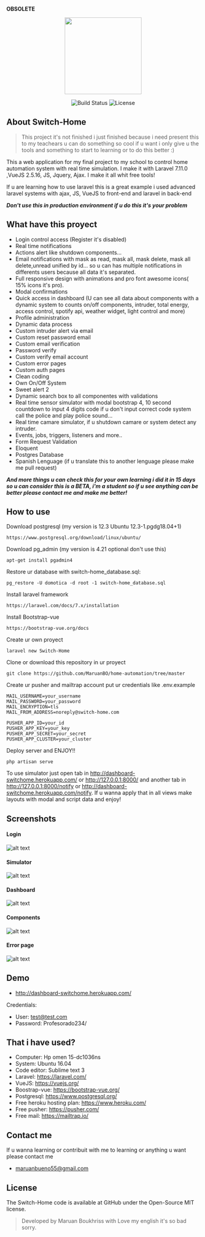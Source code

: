 **OBSOLETE**

<p align="center"><img src="https://i.ibb.co/Lt9NMwg/profile.png" width="200"></p>

<p align="center">
<img src="https://travis-ci.org/laravel/framework.svg" alt="Build Status">
<img src="https://poser.pugx.org/laravel/framework/license.svg" alt="License">
</p>

## About Switch-Home

>This project it's not finished i just finished because i need present this to my teachears u can do something so cool if u want i only give u the tools and something to start to learning or to do this better :)

This a web application for my final project to my school to control home automation system with real time simulation. I make it with Laravel 7.11.0 ,VueJS 2.5.16, JS, Jquery, Ajax. I make it all whit free tools!

If u are learning how to use laravel this is a great example i used advanced laravel systems with ajax, JS, VueJS to front-end and laravel in back-end

***Don't use this in production environment if u do this it's your problem***

## What have this proyect

* Login control access (Register it's disabled)
* Real time notifications
* Actions alert like shutdown components...
* Email notifications with mask as read, mask all, mask delete, mask all delete,unread unified by id... so u can has multiple notifications in differents users because all data it's separated.
* Full responsive design with animations and pro font awesome icons( 15% icons it's pro).
* Modal confirmations
* Quick access in dashboard (U can see all data about components with a dynamic system to counts on/off components, intruder, total energy, access control, spotify api, weather widget, light control and more)
* Profile administration
* Dynamic data process
* Custom intruder alert via email
* Custom reset password email
* Custom email verification
* Password verify
* Custom verify email account
* Custom error pages
* Custom auth pages
* Clean coding
* Own On/Off System
* Sweet alert 2
* Dynamic search box to all componentes with validations
* Real time sensor simulator with modal bootstrap 4, 10 second countdown to input 4 digits code if u don't input correct code system call the police and play police sound...
* Real time camare simulator, if u shutdown camare or system detect any intruder.
* Events, jobs, triggers, listeners and more..
* Form Request Validation
* Eloquent
* Postgres Database
* Spanish Lenguage (if u translate this to another lenguage please make me pull request)

***And more things u can check this for your own learning i did it in 15 days so u can consider this is a BETA, i'm a student so if u see anything can be better please contact me and make me better!***

## How to use

Download postgresql (my version is 12.3 Ubuntu 12.3-1.pgdg18.04+1)
```
https://www.postgresql.org/download/linux/ubuntu/
```
Download pg_admin (my version is 4.21 optional don't use this)
```
apt-get install pgadmin4
```
Restore ur database with switch-home_database.sql:
```
pg_restore -U domotica -d root -1 switch-home_database.sql
```
Install laravel framework
```
https://laravel.com/docs/7.x/installation
```
Install Bootstrap-vue
```
https://bootstrap-vue.org/docs
```
Create ur own proyect
```
laravel new Switch-Home
```
Clone or download this repository in ur proyect
```
git clone https://github.com/MaruanBO/home-automation/tree/master
```
Create ur pusher and mailtrap account put ur credentials like .env.example
```
MAIL_USERNAME=your_username
MAIL_PASSWORD=your_password
MAIL_ENCRYPTION=tls
MAIL_FROM_ADDRESS=noreply@switch-home.com

PUSHER_APP_ID=your_id
PUSHER_APP_KEY=your_key
PUSHER_APP_SECRET=your_secret
PUSHER_APP_CLUSTER=your_cluster
```
Deploy server and ENJOY!!
```
php artisan serve
```

To use simulator just open tab in http://dashboard-switchome.herokuapp.com/ or http://127.0.0.1:8000/ and another tab in http://127.0.0.1:8000/notify or http://dashboard-switchome.herokuapp.com/notify. If u wanna apply that in all views make layouts with modal and script data and enjoy!

## Screenshots

#### Login
![alt text](https://i.ibb.co/xKkd3Px/Anotaci-n-2020-06-03-230800.png "login")
#### Simulator

![alt text](https://i.ibb.co/wWMVD2K/sensor.png "Sensor")

#### Dashboard

![alt text](https://i.ibb.co/KzngKXh/dashboard.png "dashboard")

#### Components

![alt text](https://i.ibb.co/CBx1qFn/componentes.png "componentes")

#### Error page

![alt text](https://i.ibb.co/sb6mqDV/error-page.png "error_page")

## Demo

* http://dashboard-switchome.herokuapp.com/

Credentials:

* User: test@test.com
* Password: Profesorado234/ 

## That i have used? 

* Computer: Hp omen 15-dc1036ns
* System: Ubuntu 16.04
* Code editor: Sublime text 3
* Laravel: https://laravel.com/
* VueJS: https://vuejs.org/
* Boostrap-vue: https://bootstrap-vue.org/
* Postgresql: https://www.postgresql.org/
* Free heroku hosting plan:  https://www.heroku.com/
* Free pusher: https://pusher.com/
* Free mail: https://mailtrap.io/

## Contact me

If u wanna learning or contribuit with me to learning or anything u want please contact me
* maruanbueno55@gmail.com

## License

The Switch-Home code is available at GitHub under the Open-Source MIT license.

> Developed by Maruan Boukhriss with Love my english it's so bad sorry. 

